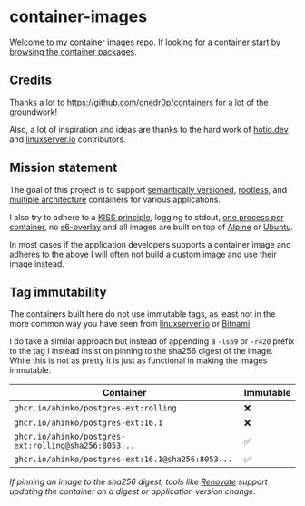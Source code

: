 # container-images

Welcome to my container images repo. If looking for a container start by [browsing the container packages](https://github.com/ahinko?tab=packages&repo_name=containers).

## Credits

Thanks a lot to https://github.com/onedr0p/containers for a lot of the groundwork!

Also, a lot of inspiration and ideas are thanks to the hard work of [hotio.dev](https://hotio.dev/) and [linuxserver.io](https://www.linuxserver.io/) contributors.

## Mission statement

The goal of this project is to support [semantically versioned](https://semver.org/), [rootless](https://rootlesscontaine.rs/), and [multiple architecture](https://www.docker.com/blog/multi-arch-build-and-images-the-simple-way/) containers for various applications.

I also try to adhere to a [KISS principle](https://en.wikipedia.org/wiki/KISS_principle), logging to stdout, [one process per container](https://testdriven.io/tips/59de3279-4a2d-4556-9cd0-b444249ed31e/), no [s6-overlay](https://github.com/just-containers/s6-overlay) and all images are built on top of [Alpine](https://hub.docker.com/_/alpine) or [Ubuntu](https://hub.docker.com/_/ubuntu).

In most cases if the application developers supports a container image and adheres to the above I will often not build a custom image and use their image instead.

## Tag immutability

The containers built here do not use immutable tags, as least not in the more common way you have seen from [linuxserver.io](https://fleet.linuxserver.io/) or [Bitnami](https://bitnami.com/stacks/containers).

I do take a similar approach but instead of appending a `-ls69` or `-r420` prefix to the tag I instead insist on pinning to the sha256 digest of the image. While this is not as pretty it is just as functional in making the images immutable.

| Container                                             | Immutable |
|-------------------------------------------------------|-----------|
| `ghcr.io/ahinko/postgres-ext:rolling`                 | ❌        |
| `ghcr.io/ahinko/postgres-ext:16.1`                    | ❌        |
| `ghcr.io/ahinko/postgres-ext:rolling@sha256:8053...`  | ✅        |
| `ghcr.io/ahinko/postgres-ext:16.1@sha256:8053...`     | ✅        |

_If pinning an image to the sha256 digest, tools like [Renovate](https://github.com/renovatebot/renovate) support updating the container on a digest or application version change._